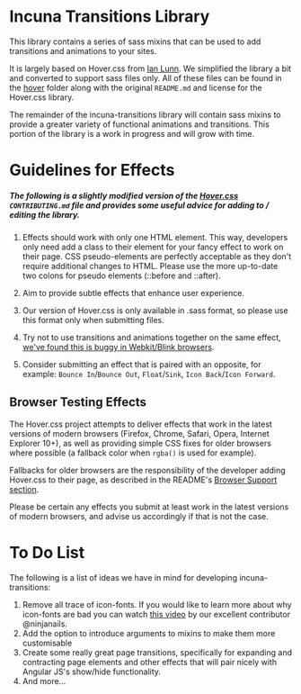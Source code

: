 # Incuna Transitions Library

This library contains a series of sass mixins that can be used to add transitions and animations to your sites.

It is largely based on Hover.css from [Ian Lunn](https://github.com/IanLunn/Hover). We simplified the library a bit and converted to support sass files only. All of these files can be found in the [hover](https://github.com/incuna/incuna-transitions/tree/master/hover) folder along with the original `README.md` and license for the Hover.css library.

The remainder of the incuna-transitions library will contain sass mixins to provide a greater variety of functional animations and transitions. This portion of the library is a work in progress and will grow with time.

# Guidelines for Effects
##### The following is a slightly modified version of the [Hover.css](https://github.com/IanLunn/Hover) `CONTRIBUTING.md` file and provides some useful advice for adding to / editing the library.

1. Effects should work with only one HTML element. This way, developers only need add a class to their element for your fancy effect to work on their page. CSS pseudo-elements are perfectly acceptable as they don't require additional changes to HTML. Please use the more up-to-date two colons for pseudo elements (::before and ::after).

2. Aim to provide subtle effects that enhance user experience.

3. Our version of Hover.css is only available in .sass format, so please use this format only when submitting files.

4. Try not to use transitions and animations together on the same effect, [we've found this is buggy in Webkit/Blink browsers](https://github.com/IanLunn/Hover/issues/24).

5. Consider submitting an effect that is paired with an opposite, for example: `Bounce In`/`Bounce Out`, `Float`/`Sink`, `Icon Back`/`Icon Forward`.

## Browser Testing Effects

The Hover.css project attempts to deliver effects that work in the latest versions of modern browsers (Firefox, Chrome, Safari, Opera, Internet Explorer 10+), as well as providing simple CSS fixes for older browsers where possible (a fallback color when `rgba()` is used for example).

Fallbacks for older browsers are the responsibility of the developer adding Hover.css to their page, as described in the README's [Browser Support section](https://github.com/IanLunn/Hover#browser-support).

Please be certain any effects you submit at least work in the latest versions of modern browsers, and advise us accordingly if that is not the case.

# To Do List

The following is a list of ideas we have in mind for developing incuna-transitions:

1. Remove all trace of icon-fonts. If you would like to learn more about why icon-fonts are bad you can watch [this video](https://www.youtube.com/watch?v=9xXBYcWgCHA) by our excellent contributor @ninjanails.
2. Add the option to introduce arguments to mixins to make them more customisable
3. Create some really great page transitions, specifically for expanding and contracting page elements and other effects that will pair nicely with Angular JS's show/hide functionality.
4. And more...
